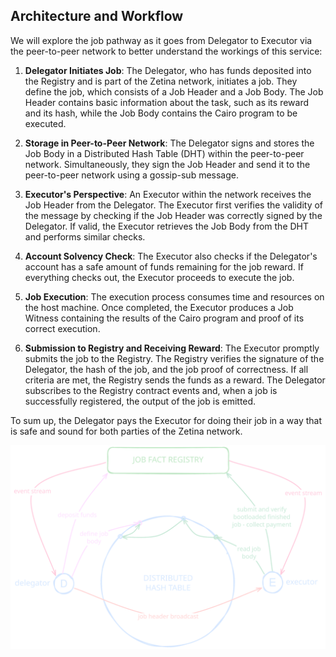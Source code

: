 ## Architecture and Workflow

We will explore the job pathway as it goes from Delegator to Executor via the peer-to-peer network to better understand the workings of this service:

1. **Delegator Initiates Job**: The Delegator, who has funds deposited into the Registry and is part of the Zetina network, initiates a job. They define the job, which consists of a Job Header and a Job Body. The Job Header contains basic information about the task, such as its reward and its hash, while the Job Body contains the Cairo program to be executed.

2. **Storage in Peer-to-Peer Network**: The Delegator signs and stores the Job Body in a Distributed Hash Table (DHT) within the peer-to-peer network. Simultaneously, they sign the Job Header and send it to the peer-to-peer network using a gossip-sub message.

3. **Executor's Perspective**: An Executor within the network receives the Job Header from the Delegator. The Executor first verifies the validity of the message by checking if the Job Header was correctly signed by the Delegator. If valid, the Executor retrieves the Job Body from the DHT and performs similar checks.

4. **Account Solvency Check**: The Executor also checks if the Delegator's account has a safe amount of funds remaining for the job reward. If everything checks out, the Executor proceeds to execute the job.

5. **Job Execution**: The execution process consumes time and resources on the host machine. Once completed, the Executor produces a Job Witness containing the results of the Cairo program and proof of its correct execution.

6. **Submission to Registry and Receiving Reward**: The Executor promptly submits the job to the Registry. The Registry verifies the signature of the Delegator, the hash of the job, and the job proof of correctness. If all criteria are met, the Registry sends the funds as a reward. The Delegator subscribes to the Registry contract events and, when a job is successfully registered, the output of the job is emitted.

To sum up, the Delegator pays the Executor for doing their job in a way that is safe and sound for both parties of the Zetina network.

![Architecture](architecture.svg)